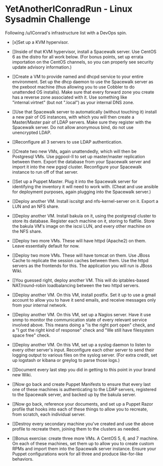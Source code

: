 # YetAnotherIConradRun - Linux Sysadmin Challenge
Following /u/IConrad's infrastructure list with a DevOps spin.

- [x]Set up a KVM hypervisor.

- []Inside of that KVM hypervisor, install a Spacewalk server. Use CentOS 6 as the distro for all work below. (For bonus points, set up errata importation on the CentOS channels, so you can properly see security update advisory information.)

- []Create a VM to provide named and dhcpd service to your entire environment. Set up the dhcp daemon to use the Spacewalk server as the pxeboot machine (thus allowing you to use Cobbler to do unattended OS installs). Make sure that every forward zone you create has a reverse zone associated with it. Use something like "internal.virtnet" (but not ".local") as your internal DNS zone.

- []Use that Spacewalk server to automatically (without touching it) install a new pair of OS instances, with which you will then create a Master/Master pair of LDAP servers. Make sure they register with the Spacewalk server. Do not allow anonymous bind, do not use unencrypted LDAP.

- []Reconfigure all 3 servers to use LDAP authentication.

- []Create two new VMs, again unattendedly, which will then be Postgresql VMs. Use pgpool-II to set up master/master replication between them. Export the database from your Spacewalk server and import it into the new pgsql cluster. Reconfigure your Spacewalk instance to run off of that server.

- []Set up a Puppet Master. Plug it into the Spacewalk server for identifying the inventory it will need to work with. (Cheat and use ansible for deployment purposes, again plugging into the Spacewalk server.)

- []Deploy another VM. Install iscsitgt and nfs-kernel-server on it. Export a LUN and an NFS share.

- []Deploy another VM. Install bakula on it, using the postgresql cluster to store its database. Register each machine on it, storing to flatfile. Store the bakula VM's image on the iscsi LUN, and every other machine on the NFS share.

- []Deploy two more VMs. These will have httpd (Apache2) on them. Leave essentially default for now.

- []Deploy two more VMs. These will have tomcat on them. Use JBoss Cache to replicate the session caches between them. Use the httpd servers as the frontends for this. The application you will run is JBoss Wiki.

- []You guessed right, deploy another VM. This will do iptables-based NAT/round-robin loadbalancing between the two httpd servers.

- []Deploy another VM. On this VM, install postfix. Set it up to use a gmail account to allow you to have it send emails, and receive messages only from your internal network.

- []Deploy another VM. On this VM, set up a Nagios server. Have it use snmp to monitor the communication state of every relevant service involved above. This means doing a "is the right port open" check, and a "I got the right kind of response" check and "We still have filesystem space free" check.

- []Deploy another VM. On this VM, set up a syslog daemon to listen to every other server's input. Reconfigure each other server to send their logging output to various files on the syslog server. (For extra credit, set up logstash or kibana or greylog to parse those logs.)

- []Document every last step you did in getting to this point in your brand new Wiki.

- []Now go back and create Puppet Manifests to ensure that every last one of these machines is authenticating to the LDAP servers, registered to the Spacewalk server, and backed up by the bakula server.

- []Now go back, reference your documents, and set up a Puppet Razor profile that hooks into each of these things to allow you to recreate, from scratch, each individual server.

- []Destroy every secondary machine you've created and use the above profile to recreate them, joining them to the clusters as needed.

- []Bonus exercise: create three more VMs. A CentOS 5, 6, and 7 machine. On each of these machines, set them up to allow you to create custom RPMs and import them into the Spacewalk server instance. Ensure your Puppet configurations work for all three and produce like-for-like behaviors.
